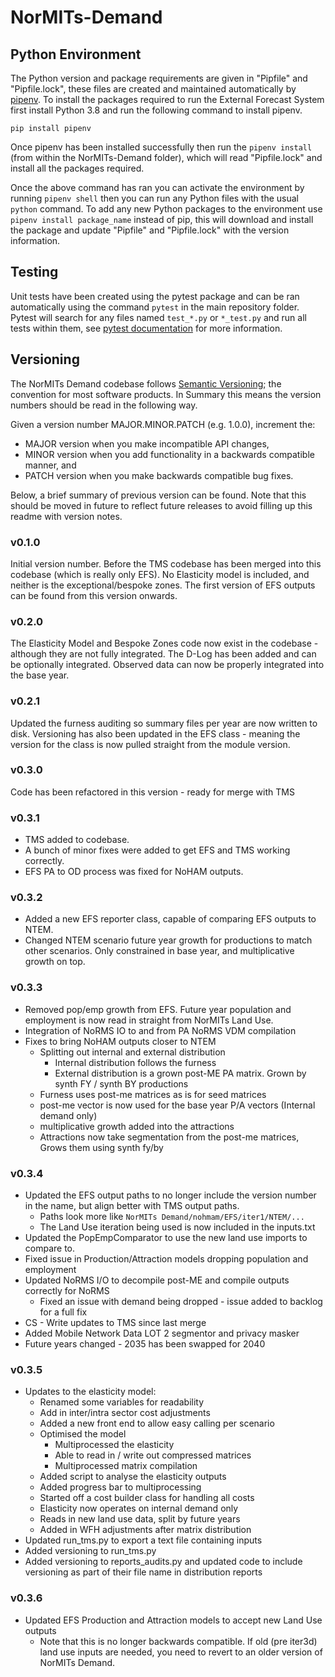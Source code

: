 # NorMITs-Demand

## Python Environment

The Python version and package requirements are given in "Pipfile" and "Pipfile.lock",
these files are created and maintained automatically by [pipenv](https://pypi.org/project/pipenv/).
To install the packages required to run the External Forecast System first install Python 3.8 and 
run the following command to install pipenv.

`pip install pipenv`

Once pipenv has been installed successfully then run the `pipenv install` (from within
the NorMITs-Demand folder), which will read "Pipfile.lock" and install all the packages required.

Once the above command has ran you can activate the environment by running `pipenv shell` then
you can run any Python files with the usual `python` command. To add any new Python
packages to the environment use `pipenv install package_name` instead of pip, this will download
and install the package and update "Pipfile" and "Pipfile.lock" with the version information.

## Testing
Unit tests have been created using the pytest package and can be ran automatically using
the command `pytest` in the main repository folder. Pytest will search for any files named
`test_*.py` or `*_test.py` and run all tests within them, see
[pytest documentation](https://docs.pytest.org/en/stable/) for more information.

## Versioning
The NorMITs Demand codebase follows [Semantic Versioning](https://semver.org/); the convention
for most software products. In Summary this means the version numbers should be read in the 
following way.

Given a version number MAJOR.MINOR.PATCH (e.g. 1.0.0), increment the:

- MAJOR version when you make incompatible API changes,
- MINOR version when you add functionality in a backwards compatible manner, and
- PATCH version when you make backwards compatible bug fixes.

Below, a brief summary of previous version can be found. Note that this should be moved in future
to reflect future releases to avoid filling up this readme with version notes.

### v0.1.0
Initial version number. Before the TMS codebase has been merged into this codebase (which is really
only EFS). No Elasticity model is included, and neither is the exceptional/bespoke zones. The first 
version of EFS outputs can be found from this version onwards.

### v0.2.0
The Elasticity Model and Bespoke Zones code now exist in the codebase - although they are not fully
integrated. The D-Log has been added and can be optionally integrated. Observed data can now be 
properly integrated into the base year.

### v0.2.1
Updated the furness auditing so summary files per year are now written to disk.
Versioning has also been updated in the EFS class - meaning the version for the class is now
pulled straight from the module version.

### v0.3.0
Code has been refactored in this version - ready for merge with TMS

### v0.3.1
- TMS added to codebase.
- A bunch of minor fixes were added to get EFS and TMS working correctly.
- EFS PA to OD process was fixed for NoHAM outputs.

### v0.3.2
- Added a new EFS reporter class, capable of comparing EFS outputs to NTEM.
- Changed NTEM scenario future year growth for productions to match other scenarios.
Only constrained in base year, and multiplicative growth on top.

### v0.3.3
- Removed pop/emp growth from EFS. Future year population and employment
is now read in straight from NorMITs Land Use.
- Integration of NoRMS IO to and from PA NoRMS VDM compilation
- Fixes to bring NoHAM outputs closer to NTEM
    - Splitting out internal and external distribution
        * Internal distribution follows the furness
        *  External distribution is a grown post-ME PA matrix. Grown by synth FY / synth BY productions
    - Furness uses post-me matrices as is for seed matrices
    - post-me vector is now used for the base year P/A vectors (Internal demand only)
    - multiplicative growth added into the attractions
    - Attractions now take segmentation from the post-me matrices, Grows them using synth fy/by
    
### v0.3.4
- Updated the EFS output paths to no longer include the version number in the name, but align
better with TMS output paths.
    - Paths look more like `NorMITs Demand/nohmam/EFS/iter1/NTEM/...`
    - The Land Use iteration being used is now included in the inputs.txt
- Updated the PopEmpComparator to use the new land use imports to compare to.
- Fixed issue in Production/Attraction models dropping population and employment
- Updated NoRMS I/O to decompile post-ME and compile outputs correctly for NoRMS
    - Fixed an issue with demand being dropped - issue added to backlog for a full fix 
- CS - Write updates to TMS since last merge
- Added Mobile Network Data LOT 2 segmentor and privacy masker
- Future years changed - 2035 has been swapped for 2040

### v0.3.5
- Updates to the elasticity model:
    -  Renamed some variables for readability
    - Add in inter/intra sector cost adjustments
    - Added a new front end to allow easy calling per scenario
    - Optimised the model
        - Multiprocessed the elasticity
        - Able to read in / write out compressed matrices 
        - Multiprocessed matrix compilation
    - Added script to analyse the elasticity outputs
    - Added progress bar to multiprocessing
    - Started off a cost builder class for handling all costs
    - Elasticity now operates on internal demand only
    - Reads in new land use data, split by future years
    - Added in WFH adjustments after matrix distribution
- Updated run_tms.py to export a text file containing inputs
- Added versioning to run_tms.py
- Added versioning to reports_audits.py and updated code to include versioning 
as part of their file name in distribution reports

### v0.3.6
- Updated EFS Production and Attraction models to accept new Land Use outputs
    - Note that this is no longer backwards compatible. If old (pre iter3d)
      land use inputs are needed, you need to revert to an older version of 
      NorMITs Demand.
